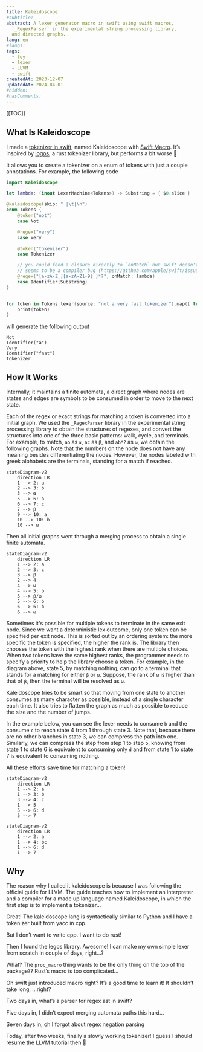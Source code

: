 ```yaml
---
title: Kaleidoscope
#subtitle: 
abstract: A lexer generator macro in swift using swift macros,
  `_RegexParser` in the experimental string processing library,
  and directed graphs.
lang: en
#langs: 
tags:
  - toy
  - lexer
  - LLVM
  - swift
createdAt: 2023-12-07
updatedAt: 2024-04-01
#hidden: 
#hasComments:
---
```


[[TOC]]

## What Is Kaleidoscope

I made a [tokenizer in swift](https://github.com/FlickerSoul/Kaleidoscope),
named Kaleidoscope with [Swift Macro](https://www.avanderlee.com/swift/macros/).
It’s inspired by [logos](https://github.com/maciejhirsz/logos), a rust tokenizer
library, but performs a bit worse 🤣

It allows you to create a tokenizer on a enum of tokens with just a couple
annotations. For example, the following code

```swift
import Kaleidoscope

let lambda: (inout LexerMachine<Tokens>) -> Substring = { $0.slice }

@kaleidoscope(skip: " |\t|\n")
enum Tokens {
    @token("not")
    case Not

    @regex("very")
    case Very

    @token("tokenizer")
    case Tokenizer

    // you could feed a closure directly to `onMatch` but swift doesn't like it for some reason
    // seems to be a compiler bug (https://github.com/apple/swift/issues/70322)
    @regex("[a-zA-Z_][a-zA-Z1-9$_]*?", onMatch: lambda) 
    case Identifier(Substring)
}


for token in Tokens.lexer(source: "not a very fast tokenizer").map({ try! $0.get() }) {
    print(token)
}
```

will generate the following output

```text
Not
Identifier("a")
Very
Identifier("fast")
Tokenizer
```

## How It Works

Internally, it maintains a finite automata, a direct graph where nodes are
states and edges are symbols to be consumed in order to move to the next state.

Each of the regex or exact strings for matching a token is converted into a
initial graph. We used the `_RegexParser` library in the experimental string
processing library to obtain the structures of regexes, and convert the
structures into one of the three basic patterns: walk, cycle, and terminals. For
example, to match, `ab` as `⍺`, `ac` as `β`, and `ab*?` as `ω`, we obtain the
following graphs. Note that the numbers on the node does not have any meaning
besides differentiating the nodes. However, the nodes labeled with greek
alphabets are the terminals, standing for a match if reached.

```mermaid
stateDiagram-v2
    direction LR
    1 --> 2: a
    2 --> 3: b
    3 --> ⍺
    5 --> 6: a
    6 --> 7: c
    7 --> β
    9 --> 10: a
    10 --> 10: b
    10 --> ω
```

Then all initial graphs went through a merging process to obtain a single finite
automata.

```mermaid
stateDiagram-v2
    direction LR
    1 --> 2: a
    2 --> 3: c
    3 --> β
    2 --> 4
    4 --> ω
    4 --> 5: b
    5 --> β/⍵
    5 --> 6: b
    6 --> 6: b
    6 --> ω
```

Sometimes it's possible for multiple tokens to terminate in the same exit node.
Since we want a deterministic lex outcome, only one token can be specified per
exit node. This is sorted out by an ordering system: the more specific the token
is specified, the higher the rank is. The library then chooses the token with
the highest rank when there are multiple choices. When two tokens have the same
highest ranks, the programmer needs to specify a priority to help the library
choose a token. For example, in the diagram above, state 5, by matching nothing,
can go to a terminal that stands for a matching for either `β` or `ω`. Suppose,
the rank of `ω` is higher than that of `β`, then the terminal will be resolved
as `ω`.

Kaleidoscope tries to be smart so that moving from one state to another consumes
as many character as possible, instead of a single character each time. It also
tries to flatten the graph as much as possible to reduce the size and the number
of jumps.

In the example below, you can see the lexer needs to consume `b` and
the consume `c` to reach state 4 from 1 through state 3. Note that, because
there are no other branches in state 3, we can compress the path into one.
Similarly, we can compress the step from step 1 to step 5, knowing from state 1
to state 6 is equivalent to consuming only `d` and from state 1 to state 7 is
equivalent to consuming nothing.

All these efforts save time for matching a token!

```mermaid
stateDiagram-v2
    direction LR
    1 --> 2: a
    1 --> 3: b
    3 --> 4: c
    1 --> 5
    5 --> 6: d
    5 --> 7
```

```mermaid
stateDiagram-v2
    direction LR
    1 --> 2: a
    1 --> 4: bc
    1 --> 6: d
    1 --> 7
```

## Why

The reason why I called it kaleidoscope is because I was following the official
guide for LLVM. The guide teaches how to implement an interpreter and a compiler
for a made up language named Kaleidoscope, in which the first step is to
implement a tokenizer…

Great! The kaleidoscope lang is syntactically similar to Python and I have a
tokenizer built from yacc in cpp.

But I don’t want to write cpp. I want to do rust!

Then I found the legos library. Awesome! I can make my own simple lexer from
scratch in couple of days, right…?

What? The `proc_macro` thing wants to be the only thing on the top of the
package?? Rust’s macro is too complicated…

Oh swift just introduced macro right? It’s a good time to learn it! It shouldn’t
take long, …right?

Two days in, what’s a parser for regex ast in swift?

Five days in, I didn’t expect merging automata paths this hard…

Seven days in, oh I forgot about regex negation parsing

Today, after two weeks, finally a slowly working tokenizer! I guess I should
resume the LLVM tutorial then 🤣
